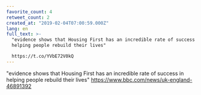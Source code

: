 ```yaml
---
favorite_count: 4
retweet_count: 2
created_at: "2019-02-04T07:00:59.000Z"
lang: en
full_text: >-
  "evidence shows that Housing First has an incredible rate of success in
  helping people rebuild their lives"

  https://t.co/YVbE72V0kQ
---
```


"evidence shows that Housing First has an incredible rate of success in helping
people rebuild their lives" <https://www.bbc.com/news/uk-england-46891392>
